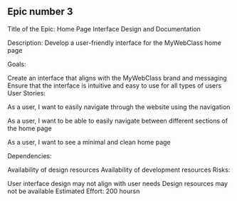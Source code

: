 ## Epic number 3
Title of the Epic: Home Page Interface Design and Documentation

Description: Develop a user-friendly interface for the MyWebClass home page

Goals:

Create an interface that aligns with the MyWebClass brand and messaging Ensure that the interface is intuitive and easy to use for all types of users User Stories:

As a user, I want to easily navigate through the website using the navigation

As a user, I want to be able to easily navigate between different sections of the home page

As a user, I want to see a minimal and clean home page

Dependencies:

Availability of design resources Availability of development resources Risks:

User interface design may not align with user needs Design resources may not be available Estimated Effort: 200 hoursn

